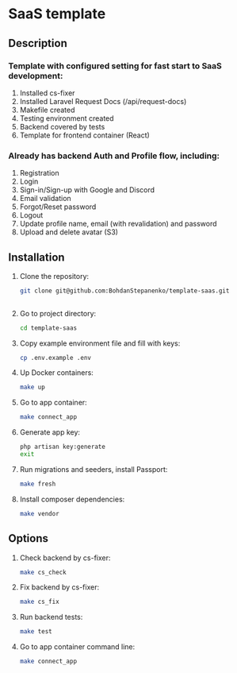 # SaaS template

## Description

### Template with configured setting for fast start to SaaS development:
1. Installed cs-fixer
2. Installed Laravel Request Docs (/api/request-docs)
3. Makefile created
4. Testing environment created
5. Backend covered by tests
6. Template for frontend container (React)

### Already has backend Auth and Profile flow, including:
1. Registration
2. Login
3. Sign-in/Sign-up with Google and Discord
4. Email validation
5. Forgot/Reset password
6. Logout
7. Update profile name, email (with revalidation) and password
8. Upload and delete avatar (S3)


## Installation

1. Clone the repository:
   ```bash
   git clone git@github.com:BohdanStepanenko/template-saas.git
 
2. Go to project directory:
   ```bash
   cd template-saas

3. Copy example environment file and fill with keys:
   ```bash
   cp .env.example .env

4. Up Docker containers:
   ```bash
   make up

5. Go to app container:
   ```bash
   make connect_app

6. Generate app key:
   ```bash
   php artisan key:generate
   exit
   
7. Run migrations and seeders, install Passport:
   ```bash
   make fresh

8. Install composer dependencies:
   ```bash
   make vendor
   

## Options

1. Check backend by cs-fixer:
   ```bash
   make cs_check

2. Fix backend by cs-fixer:
   ```bash
   make cs_fix

3. Run backend tests:
   ```bash
   make test

4. Go to app container command line:
   ```bash
   make connect_app